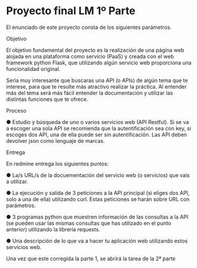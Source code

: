 # Proyecto final LM 1º Parte

El enunciado de este proyecto consta de los siguientes parámetros.

Objetivo

El objetivo fundamental del proyecto es la realización de una página web alojada en
una plataforma como servicio (PaaS) y creada con el web framework python Flask,
que utilizando algún servicio web proporciona una funcionalidad original.

Sería muy interesante que buscaras una API (o APIs) de algún tema que te interese,
para que te resulte más atractivo realizar la práctica. Al entender más del tema será
más fácil entender la documentación y utilizar las distintas funciones que te ofrece.

Proceso

● Estudio y búsqueda de uno o varios servicios web (API Restful). Si se va a
escoger una sola API se recomienda que la autentificación sea con key, si
escoges dos API, una de ella puede ser sin autentificación. Las API deben
devolver json como lenguaje de marcas.

Entrega

En redmine entrega los siguientes puntos:

● La/s URL/s de la docuementación del servicio web (o servicios) que vais a
utilizar.

● La ejecución y salida de 3 peticiones a la API principal (si eliges dos API, solo
a una de ella) utilizando curl. Estas peticiones se harán sobre URL con
parámetros.

● 3 programas python que muestren información de las consultas a la API (se
pueden usar las mismas consultas que has utilizado en el punto anterior)
utilizando la librería requests.

● Una descripción de lo que va a hacer tu aplicación web utilizando estos
servicios web.

Una vez que este corregida la parte 1, se abrirá la tarea de la 2ª parte
